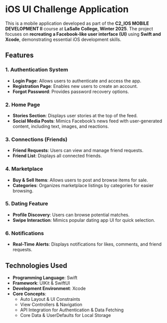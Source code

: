 # iOS UI Challenge Application  

This is a mobile application developed as part of the **C2_IOS MOBILE DEVELOPMENT II** course at **LaSalle College, Winter 2025**. The project focuses on **recreating a Facebook-like user interface (UI)** using **Swift and Xcode**, demonstrating essential iOS development skills.

## Features  

### 1. Authentication System  
- **Login Page**: Allows users to authenticate and access the app.  
- **Registration Page**: Enables new users to create an account.  
- **Forgot Password**: Provides password recovery options.  

### 2. Home Page  
- **Stories Section**: Displays user stories at the top of the feed.  
- **Social Media Posts**: Mimics Facebook’s news feed with user-generated content, including text, images, and reactions.  

### 3. Connections (Friends)  
- **Friend Requests**: Users can view and manage friend requests.  
- **Friend List**: Displays all connected friends.  

### 4. Marketplace  
- **Buy & Sell Items**: Allows users to post and browse items for sale.  
- **Categories**: Organizes marketplace listings by categories for easier browsing.  

### 5. Dating Feature  
- **Profile Discovery**: Users can browse potential matches.  
- **Swipe Interaction**: Mimics popular dating app UI for quick selection.  

### 6. Notifications  
- **Real-Time Alerts**: Displays notifications for likes, comments, and friend requests.  

## Technologies Used  

- **Programming Language**: Swift  
- **Framework**: UIKit & SwiftUI  
- **Development Environment**: Xcode  
- **Core Concepts**:  
  - Auto Layout & UI Constraints  
  - View Controllers & Navigation  
  - API Integration for Authentication & Data Fetching  
  - Core Data & UserDefaults for Local Storage  

